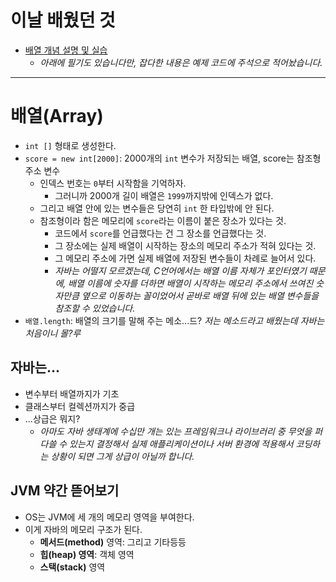 ﻿# 이날 배웠던 것

- [배열 개념 설명 및 실습](/221011-_JAVA_AND_ETC/221026/javastudy56/javastudy/src/javastudy/Java30.java)
    - *아래에 필기도 있습니다만, 잡다한 내용은 예제 코드에 주석으로 적어놨습니다.*

---

# 배열(Array)

- `int []` 형태로 생성한다.
- `score = new int[2000]`: 2000개의 `int` 변수가 저장되는 배열, score는 참조형 주소 변수
    - 인덱스 번호는 `0`부터 시작함을 기억하자.
        - 그러니까 2000개 길이 배열은 `1999`까지밖에 인덱스가 없다.
    - 그리고 배열 안에 있는 변수들은 당연히 `int` 한 타입밖에 안 된다.
    - 참조형이라 함은 메모리에 `score`라는 이름이 붙은 장소가 있다는 것.
        - 코드에서 `score`를 언급했다는 건 그 장소를 언급했다는 것.
        - 그 장소에는 실제 배열이 시작하는 장소의 메모리 주소가 적혀 있다는 것.
        - 그 메모리 주소에 가면 실제 배열에 저장된 변수들이 차례로 늘어서 있다.
        - *자바는 어떨지 모르겠는데, C언어에서는 배열 이름 자체가 포인터였기 때문에, 배열 이름에 숫자를 더하면 배열이 시작하는 메모리 주소에서 쓰여진 숫자만큼 옆으로 이동하는 꼴이었어서 곧바로 배열 뒤에 있는 배열 변수들을 참조할 수 있었습니다.*
- `배열.length`: 배열의 크기를 말해 주는 메소...드? *저는 메소드라고 배웠는데 자바는 처음이니 몰?루*

## 자바는...

- 변수부터 배열까지가 기초
- 클래스부터 컬렉션까지가 중급
- ...상급은 뭐지?
    - *아마도 자바 생태계에 수십만 개는 있는 프레임워크나 라이브러리 중 무엇을 퍼다쓸 수 있는지 결정해서 실제 애플리케이션이나 서버 환경에 적용해서 코딩하는 상황이 되면 그게 상급이 아닐까 합니다.*

## JVM 약간 뜯어보기

- OS는 JVM에 세 개의 메모리 영역을 부여한다.
- 이게 자바의 메모리 구조가 된다.
    - **메서드(method)** 영역: 그리고 기타등등
    - **힙(heap) 영역**: 객체 영역
    - **스택(stack)** 영역
